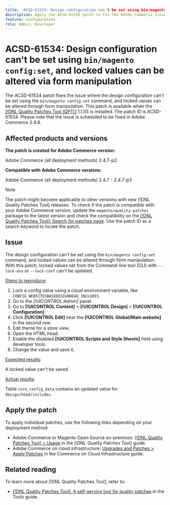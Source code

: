 ```yaml
---
title: 'ACSD-61534: Design configuration can't be set using bin/magento config:set, and locked values can be altered via form manipulation'
description: Apply the ACSD-61534 patch to fix the Adobe Commerce issue where the design configuration can't be set using the `bin/magento config:set` command, and locked values can be altered through form manipulation.
feature: Configuration
role: Admin, Developer
---
```

# ACSD-61534: Design configuration can't be set using `bin/magento config:set`, and locked values can be altered via form manipulation

The ACSD-61534 patch fixes the issue where the design configuration can't be set using the `bin/magento config:set` command, and locked values can be altered through form manipulation. This patch is available when the [[!DNL Quality Patches Tool (QPT)]](/help/tools/quality-patches-tool/quality-patches-tool-to-self-serve-quality-patches.md) 1.1.55 is installed. The patch ID is ACSD-61534. Please note that the issue is scheduled to be fixed in Adobe Commerce 2.4.8. 

## Affected products and versions

**The patch is created for Adobe Commerce version:**

Adobe Commerce (all deployment methods) 2.4.7-p2

**Compatible with Adobe Commerce versions:**

Adobe Commerce (all deployment methods) 2.4.7 - 2.4.7-p3

>[!NOTE]
>
>The patch might become applicable to other versions with new [!DNL Quality Patches Tool] releases. To check if the patch is compatible with your Adobe Commerce version, update the `magento/quality-patches` package to the latest version and check the compatibility on the [[!DNL Quality Patches Tool]: Search for patches page](https://experienceleague.adobe.com/tools/commerce-quality-patches/index.html). Use the patch ID as a search keyword to locate the patch.

## Issue

The design configuration can't be set using the `bin/magento config:set` command, and locked values can be altered through form manipulation. With this patch, locked values set from the Command-line tool (CLI) with `--lock-env` or `--lock-conf` can't be updated.

<u>Steps to reproduce</u>:

1. Lock a config value using a cloud environment variable, like `CONFIG_WEBSITESBASEDESIGNHEAD_INCLUDES`.
1. Go to the *[!UICONTROL Admin]* panel.
1. Go to **[!UICONTROL Content]** > **[!UICONTROL Design]** > **[!UICONTROL Configuration]**.
1. Click **[!UICONTROL Edit]** near the **[!UICONTROL Global/Main website]** in the second row.
1. Edit theme for a store view.
1. Open the HTML head.
1. Enable the disabled **[!UICONTROL Scripts and Style Sheets]** field using developer tools.
1. Change the value and save it.

<u>Expected results</u>:

A locked value can't be saved.

<u>Actual results</u>:

Table `core_config_data` contains an updated value for `design/head/includes`.

## Apply the patch

To apply individual patches, use the following links depending on your deployment method:

* Adobe Commerce or Magento Open Source on-premises: [[!DNL Quality Patches Tool] > Usage](/help/tools/quality-patches-tool/usage.md) in the [!DNL Quality Patches Tool] guide.
* Adobe Commerce on cloud infrastructure: [Upgrades and Patches > Apply Patches](https://experienceleague.adobe.com/docs/commerce-cloud-service/user-guide/develop/upgrade/apply-patches.html) in the Commerce on Cloud Infrastructure guide.

## Related reading

To learn more about [!DNL Quality Patches Tool], refer to:

* [[!DNL Quality Patches Tool]: A self-service tool for quality patches](/help/tools/quality-patches-tool/quality-patches-tool-to-self-serve-quality-patches.md) in the Tools guide.
